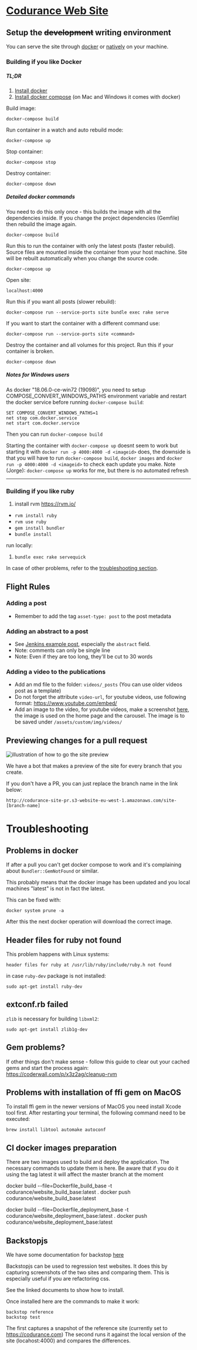# [Codurance Web Site](https://codurance.com/)

## Setup the <del>development</del> writing environment 

You can serve the site through [docker](#installing-if-you-like-docker) or [natively](#installing-if-you-like-ruby) on your machine.

### Building if you like Docker

##### TL;DR
1. [Install docker](https://www.docker.com/community-edition)
1. [Install docker compose](https://docs.docker.com/compose/install/) (on Mac and Windows it comes with docker)

Build image:

    docker-compose build

Run container in a watch and auto rebuild mode:

    docker-compose up

Stop container:
    
    docker-compose stop

Destroy container:

    docker-compose down

##### Detailed docker commands

You need to do this only once - this builds the image with all the dependencies inside.
If you change the project dependencies (Gemfile) then rebuild the image again.
    
    docker-compose build

Run this to run the container with only the latest posts (faster rebuild).
Source files are mounted inside the container from your host machine.
Site will be rebuilt automatically when you change the source code.

    docker-compose up

Open site:

    localhost:4000
    
Run this if you want all posts (slower rebuild):

    docker-compose run --service-ports site bundle exec rake serve

If you want to start the container with a different command use:

    docker-compose run --service-ports site <command>

Destroy the container and all volumes for this project.
Run this if your container is broken.

    docker-compose down
	
##### Notes for Windows users

As docker "18.06.0-ce-win72 (19098)", you need to setup COMPOSE_CONVERT_WINDOWS_PATHS environment variable and restart the docker service before running `docker-compose build`:

	SET COMPOSE_CONVERT_WINDOWS_PATHS=1
	net stop com.docker.service
	net start com.docker.service
	
Then you can run `docker-compose build`

Starting the container with `docker-compose up` doesnt seem to work but starting it with `docker run -p 4000:4000 -d <imageid>` does, the downside
is that you will have to run `docker-compose build`, `docker images` and `docker run -p 4000:4000 -d <imageid>` to check each update you make.
Note (Jorge): `docker-compose up` works for me, but there is no automated refresh
	
----

### Building if you like ruby

1. install rvm https://rvm.io/
- `rvm install ruby`
- `rvm use ruby`
- `gem install bundler`
- `bundle install`

run locally:

1. `bundle exec rake servequick`

In case of other problems, refer to the [troubleshooting section](#troubleshooting).


## Flight Rules

### Adding a post

  * Remember to add the tag `asset-type: post` to the post metadata

### Adding an abstract to a post

  * See [Jenkins example post](/site/blob/master/_posts/2014-10-03-guide-to-deploying-artifacts-with-jenkins.md), especially the ``abstract`` field.
  * Note: comments can only be single line
  * Note: Even if they are too long, they'll be cut to 30 words

### Adding a video to the publications

  * Add an md file to the folder: `videos/_posts` (You can use older videos post as a template)
  * Do not forget the attribute `video-url`, for youtube videos, use following format: https://www.youtube.com/embed/<video-id>
  * Add an image to the video, for youtube videos, make a screenshot [here](http://youtubescreenshot.com/), the image is used on the home page and the carousel. The image is to be saved under `/assets/custom/img/videos/`

## Previewing changes for a pull request

![illustration of how to go the site preview](docs/assets/how-to-go-to-site-preview.png)

We have a bot that makes a preview of the site for every branch that you create. 

If you don't have a PR, you can just replace the branch name in the link below:

`http://codurance-site-pr.s3-website-eu-west-1.amazonaws.com/site-[branch-name]`


# Troubleshooting

## Problems in docker
If after a pull you can't get docker compose to work and it's complaining about ```Bundler::GemNotFound``` or similar.

This probably means that the docker image has been updated and you local machines "latest" is not in fact the latest.

This can be fixed with:

```
docker system prune -a
```

After this the next docker operation will download the correct image.

## Header files for ruby not found

This problem happens with Linux systems:

    header files for ruby at /usr/lib/ruby/include/ruby.h not found

in case `ruby-dev` package is not installed:

    sudo apt-get install ruby-dev

## extconf.rb failed

`zlib` is necessary for building `libxml2`:

    sudo apt-get install zlib1g-dev

## Gem problems?

If other things don't make sense - follow this guide to clear out your cached gems and start the process again: https://coderwall.com/p/x3z2ag/cleanup-rvm

## Problems with installation of ffi gem on MacOS

To install ffi gem in the newer versions of MacOS you need install Xcode tool first. After restarting your terminal, the following command need to be executed:

    brew install libtool automake autoconf

## CI docker images preparation
There are two images used to build and deploy the application. The necessary commands to update them is here. Be aware that if you do it using the tag latest it will affect the master branch at the moment


docker build --file=Dockerfile_build_base -t codurance/website_build_base:latest .
docker push codurance/website_build_base:latest 

docker build --file=Dockerfile_deployment_base -t codurance/website_deployment_base:latest .
docker push codurance/website_deployment_base:latest 

## Backstopjs

We have some documentation for backstop [here](tools/snapshots/README.md)

Backstopjs can be used to regression test websites. It does this by capturing screenshots of the two sites and comparing them.
This is especially useful if you are refactoring css. 

See the linked documents to show how to install.

Once installed here are the commands to make it work:

```
backstop reference
backstop test
```

The first captures a snapshot of the reference site (currently set to https://codurance.com)
The second runs it against the local version of the site (locahost:4000) and compares the differences.

